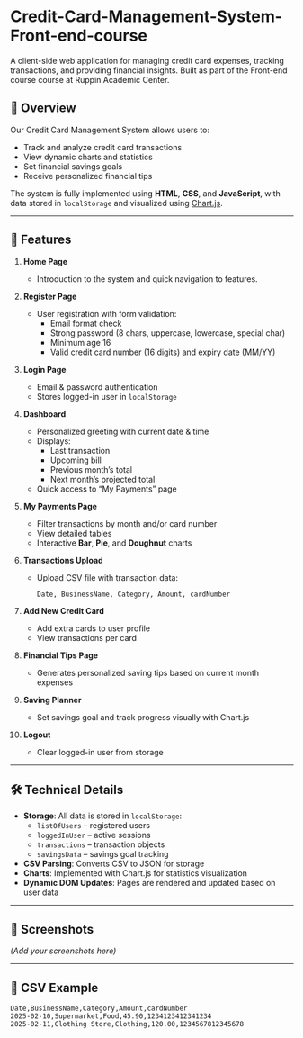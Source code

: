 # Credit-Card-Management-System-Front-end-course
A client-side web application for managing credit card expenses, tracking transactions, and providing financial insights.   Built as part of the Front-end course course at Ruppin Academic Center.

## 📌 Overview
Our Credit Card Management System allows users to:
- Track and analyze credit card transactions
- View dynamic charts and statistics
- Set financial savings goals
- Receive personalized financial tips

The system is fully implemented using **HTML**, **CSS**, and **JavaScript**, with data stored in `localStorage` and visualized using [Chart.js](https://www.chartjs.org/).

---

## 📂 Features

1. **Home Page**  
   - Introduction to the system and quick navigation to features.

2. **Register Page**  
   - User registration with form validation:  
     - Email format check  
     - Strong password (8 chars, uppercase, lowercase, special char)  
     - Minimum age 16  
     - Valid credit card number (16 digits) and expiry date (MM/YY)

3. **Login Page**  
   - Email & password authentication  
   - Stores logged-in user in `localStorage`

4. **Dashboard**  
   - Personalized greeting with current date & time  
   - Displays:
     - Last transaction
     - Upcoming bill
     - Previous month’s total
     - Next month’s projected total
   - Quick access to “My Payments” page

5. **My Payments Page**  
   - Filter transactions by month and/or card number  
   - View detailed tables  
   - Interactive **Bar**, **Pie**, and **Doughnut** charts

6. **Transactions Upload**  
   - Upload CSV file with transaction data:
     ```
     Date, BusinessName, Category, Amount, cardNumber
     ```

7. **Add New Credit Card**  
   - Add extra cards to user profile  
   - View transactions per card

8. **Financial Tips Page**  
   - Generates personalized saving tips based on current month expenses

9. **Saving Planner**  
   - Set savings goal and track progress visually with Chart.js

10. **Logout**  
    - Clear logged-in user from storage

---

## 🛠 Technical Details
- **Storage**: All data is stored in `localStorage`:
  - `listOfUsers` – registered users
  - `loggedInUser` – active sessions
  - `transactions` – transaction objects
  - `savingsData` – savings goal tracking
- **CSV Parsing**: Converts CSV to JSON for storage
- **Charts**: Implemented with Chart.js for statistics visualization
- **Dynamic DOM Updates**: Pages are rendered and updated based on user data

---

## 📸 Screenshots
*(Add your screenshots here)*

---

## 📄 CSV Example
```csv
Date,BusinessName,Category,Amount,cardNumber
2025-02-10,Supermarket,Food,45.90,1234123412341234
2025-02-11,Clothing Store,Clothing,120.00,1234567812345678
